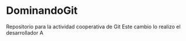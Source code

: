 # DominandoGit
Repositorio para la actividad cooperativa de Git
Este cambio lo realizo el desarrollador A

